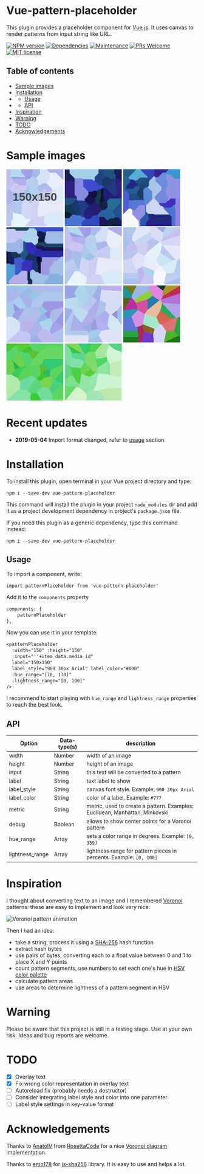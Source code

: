 # Vue-pattern-placeholder
This plugin provides a placeholder component for [Vue.js](https://vuejs.org/).
It uses canvas to render patterns from input string like URL.

<span class="badge-npmversion"><a href="https://www.npmjs.com/package/vue-pattern-placeholder" title="View this project on NPM"><img src="https://img.shields.io/npm/v/badges.svg" alt="NPM version" /></a></span>
[![Dependencies](https://img.shields.io/librariesio/release/npm/vue-pattern-placeholder.svg)](https://libraries.io/npm/vue-pattern-placeholder)
[![Maintenance](https://img.shields.io/badge/Maintained%3F-yes-green.svg)](https://GitHub.com/6r1d/pattern-placeholder/graphs/commit-activity)
[![PRs Welcome](https://img.shields.io/badge/PRs-welcome-brightgreen.svg?style=flat-square)](http://makeapullrequest.com)
[![MIT license](https://img.shields.io/badge/License-MIT-blue.svg)](https://lbesson.mit-license.org/)

## Table of contents

 * [Sample images](#sample-images)
 * [Installation](#installation)
 * * [Usage](#usage)
 * * [API](#api)
 * [Inspiration](#inspiration)
 * [Warning](#warning)
 * [TODO](#todo)
 * [Acknowledgements](#acknowledgements)

# Sample images

![](https://github.com/6r1d/pattern-placeholder/raw/master/doc/images/d.png) ![](https://github.com/6r1d/pattern-placeholder/raw/master/doc/images/a.png) ![](https://github.com/6r1d/pattern-placeholder/raw/master/doc/images/b.png) ![](https://github.com/6r1d/pattern-placeholder/raw/master/doc/images/c.png) ![](https://github.com/6r1d/pattern-placeholder/raw/master/doc/images/e.png) ![](https://github.com/6r1d/pattern-placeholder/raw/master/doc/images/f.png) ![](https://github.com/6r1d/pattern-placeholder/raw/master/doc/images/g.png) ![](https://github.com/6r1d/pattern-placeholder/raw/master/doc/images/h.png) ![](https://github.com/6r1d/pattern-placeholder/raw/master/doc/images/i.png) ![](https://github.com/6r1d/pattern-placeholder/raw/master/doc/images/j.png) ![](https://github.com/6r1d/pattern-placeholder/raw/master/doc/images/k.png)

# **Recent updates**
- **2019-05-04** Import format changed, refer to [usage](#usage) section.

# Installation
To install this plugin, open terminal in your Vue project directory and type:

    npm i --save-dev vue-pattern-placeholder

This command will install the plugin in your project `node_modules` dir and
add it as a project development dependency in project's `package.json` file.

If you need this plugin as a generic dependency, type this command instead:

    npm i --save-dev vue-pattern-placeholder

## Usage
To import a component, write:

    import patternPlaceholder from 'vue-pattern-placeholder'

Add it to the `components` property

    components: { 
        patternPlaceholder
    },

Now you can use it in your template:

    <patternPlaceholder
      :width="150" :height="150"
      :input="''+item_data.media_id"
      label="150x150"
      label_style="900 30px Arial" label_color="#000"
      :hue_range="[70, 170]"
      :lightness_range="[0, 100]"
    />

I recommend to start playing with `hue_range` and `lightness_range`
properties to reach the best look.

## API

 | Option          | Data-type(s) | description                                                                 |
 |-----------------|--------------|-----------------------------------------------------------------------------|
 | width           | Number       | width of an image                                                           |
 | height          | Number       | height of an image                                                          |
 | input           | String       | this text will be converted to a pattern                                    |
 | label           | String       | text label to show                                                          |
 | label_style     | String       | canvas font style. Example: `900 30px Arial`                                |
 | label_color     | String       | color of a label. Example: `#777`                                           |
 | metric          | String       | metric, used to create a pattern. Examples: Euclidean, Manhattan, Minkovski |
 | debug           | Boolean      | allows to show center points for a Voronoi pattern                          |
 | hue_range       | Array        | sets a color range in degrees. Example: `[0, 359]`                          |
 | lightness_range | Array        | lightness range for pattern pieces in percents. Example: `[0, 100]`         |

# Inspiration
I thought about converting text to an image and I remembered [Voronoi](https://en.wikipedia.org/wiki/Voronoi_diagram)
patterns: these are easy to implement and look very nice.

![Voronoi pattern animation](https://upload.wikimedia.org/wikipedia/commons/d/d9/Voronoi_growth_euclidean.gif)

Then I had an idea:
- take a string, process it using a [SHA-256](https://en.wikipedia.org/wiki/SHA-2) hash function
- extract hash bytes
- use pairs of bytes, converting each to a float value between 0 and 1 to place X and Y points
- count pattern segments, use numbers to set each one's hue in [HSV color palette](https://en.wikipedia.org/wiki/HSL_and_HSV)
- calculate pattern areas
- use areas to determine lightness of a pattern segment in HSV

# Warning
Please be aware that this project is still in a testing stage.
Use at your own risk. Ideas and bug reports are welcome.

# TODO
- [x] Overlay text
- [x] Fix wrong color representation in overlay text
- [ ] Autoreload fix (probably needs a destructor)
- [ ] Consider integrating label style and color into one parameter
- [ ] Label style settings in key-value format

# Acknowledgements
Thanks to [AnatolV](https://rosettacode.org/wiki/User:AnatolV) from
[RosettaCode](https://rosettacode.org) for a nice
[Voronoi diagram](https://rosettacode.org/wiki/Voronoi_diagram) implementation.

Thanks to [emn178](https://github.com/emn178) for [js-sha256](https://github.com/emn178/js-sha256) library.
It is easy to use and helps a lot.
